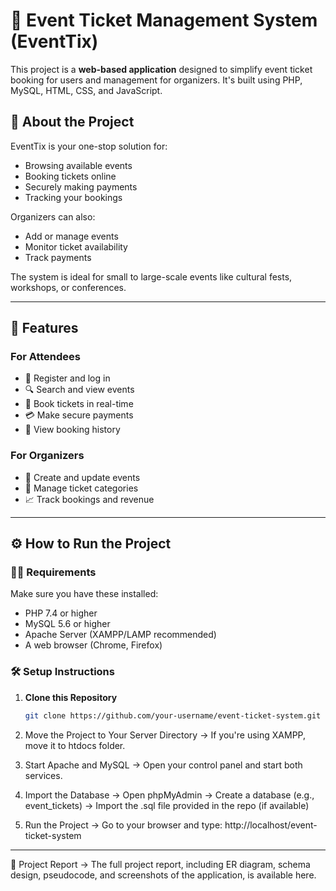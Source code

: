 # 🎫 Event Ticket Management System (EventTix)

This project is a **web-based application** designed to simplify event ticket booking for users and management for organizers. It's built using PHP, MySQL, HTML, CSS, and JavaScript.

## 📝 About the Project

EventTix is your one-stop solution for:

- Browsing available events
- Booking tickets online
- Securely making payments
- Tracking your bookings

Organizers can also:

- Add or manage events
- Monitor ticket availability
- Track payments

The system is ideal for small to large-scale events like cultural fests, workshops, or conferences.

---

## 📁 Features

### For Attendees
- 🧾 Register and log in
- 🔍 Search and view events
- 🛒 Book tickets in real-time
- 💳 Make secure payments
- 📜 View booking history

### For Organizers
- 🎉 Create and update events
- 🎫 Manage ticket categories
- 📈 Track bookings and revenue

---

## ⚙️ How to Run the Project

### 🧑‍💻 Requirements
Make sure you have these installed:
- PHP 7.4 or higher
- MySQL 5.6 or higher
- Apache Server (XAMPP/LAMP recommended)
- A web browser (Chrome, Firefox)

### 🛠️ Setup Instructions

1. **Clone this Repository**
   ```bash
   git clone https://github.com/your-username/event-ticket-system.git
2. Move the Project to Your Server Directory
   -> If you're using XAMPP, move it to htdocs folder.

3. Start Apache and MySQL
   -> Open your control panel and start both services.

4. Import the Database
   -> Open phpMyAdmin
   -> Create a database (e.g., event_tickets)
   -> Import the .sql file provided in the repo (if available)

5. Run the Project
   -> Go to your browser and type: http://localhost/event-ticket-system

---

📄 Project Report
-> The full project report, including ER diagram, schema design, pseudocode, and screenshots of the application, is available here.
